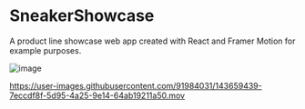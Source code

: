 # SneakerShowcase
A product line showcase web app created with React and Framer Motion for example purposes.

![image](https://user-images.githubusercontent.com/91984031/143659407-dc29e90a-5dd5-49cf-a885-bdef87bafa98.png)



https://user-images.githubusercontent.com/91984031/143659439-7eccdf8f-5d95-4a25-9e14-64ab19211a50.mov

